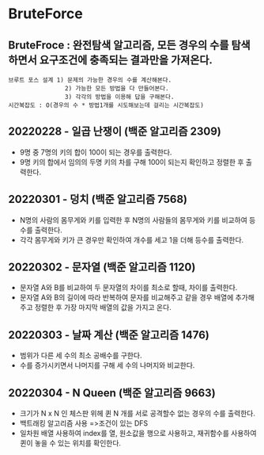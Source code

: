 # BruteForce
## BruteFroce : 완전탐색 알고리즘, 모든 경우의 수를 탐색하면서 요구조건에 충족되는 결과만을 가져온다.
    브루트 포스 설계 1) 문제의 가능한 경우의 수를 계산해본다.
                    2) 가능한 모든 방법을 다 만들어본다.
                    3) 각각의 방법을 이용해 답을 구해본다.
    시간복잡도 : O(경우의 수 * 방법1개를 시도해보는데 걸리는 시간복잡도)


## 20220228 - 일곱 난쟁이 (백준 알고리즘 2309)
- 9명 중 7명의 키의 합이 100이 되는 경우를 출력한다.
- 9명 키의 합에서 임의의 두명 키의 차를 구해 100이 되는지 확인하고 정렬한 후 출력한다.

## 20220301 - 덩치 (백준 알고리즘 7568)
- N명의 사람의 몸무게와 키를 입력한 후 N명의 사람들의 몸무게와 키를 비교하여 등수를 출력한다.
- 각각 몸무게와 키가 큰 경우만 확인하여 개수를 세고 1을 더해 등수를 출력한다.


## 20220302 - 문자열 (백준 알고리즘 1120)
- 문자열 A와 B를 비교하여 두 문자열의 차이를 최소로 할때, 차이를 출력한다.
- 문자열 A와 B의 길이에 따라 반복하여 문자를 비교해주고 같을 경우 배열에 추가해주고 정렬한 후 가장 마지막 배열의 값을 가지고 온다.

## 20220303 - 날짜 계산 (백준 알고리즘 1476)
- 범위가 다른 세 수의 최소 공배수를 구한다.
- 수를 증가시키면서 나머지를 구해 세 수의 나머지와 비교한다.

## 20220304 - N Queen (백준 알고리즘 9663)
- 크기가 N x N 인 체스판 위헤 퀸 N 개를 서로 공격할수 없는 경우의 수를 출력한다.
- 백트래킹 알고리즘 사용 =>조건이 있는 DFS
- 일차원 배열 사용하여 index를 열, 원소값을 행으로 사용하고, 재귀함수를 사용하여 퀸이 놓을 수 있는 위치를 확인한다.

